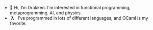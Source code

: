 - 🌌 Hi, I’m Drakken. I'm interested in functional programming, metaprogramming, AI, and physics.
- &nbsp;**λ** &nbsp; I've programmed in lots of different languages, and OCaml is my favorite.
<!---
- 💞️ I’m looking to collaborate remotely on projects involving OCaml.
- :factory: I'm currently working on SMA_star, an OCaml library for doing heuristic searches with the SMA* algorithm.
--->

<!---
Drakken/Drakken is a ✨ special ✨ repository because its `README.md` (this file) appears on your GitHub profile.
You can click the Preview link to take a look at your changes.
--->

